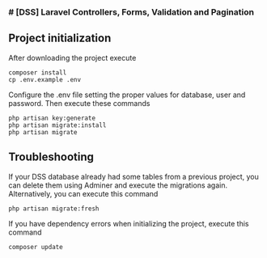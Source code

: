 ### # [DSS] Laravel Controllers, Forms, Validation and Pagination

## Project initialization

After downloading the project execute
```shell
composer install
cp .env.example .env
```

Configure the .env file setting the proper values for database, user and password. Then execute these commands
```shell
php artisan key:generate
php artisan migrate:install
php artisan migrate
```

## Troubleshooting

If your DSS database already had some tables from a previous project, you can delete them using Adminer and execute the migrations again. Alternatively, you can execute this command
```shell
php artisan migrate:fresh
```

If you have dependency errors when initializing the project, execute this command
```shell
composer update
```